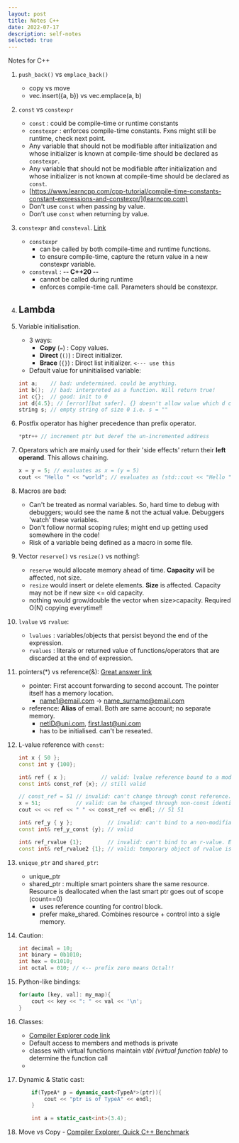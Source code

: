 ```yaml
---
layout: post
title: Notes C++
date: 2022-07-17
description: self-notes
selected: true
---
```


Notes for C++

1. `push_back()` vs `emplace_back()`
    - copy vs move
    - vec.insert({a, b}) vs vec.emplace(a, b)

2. `const` vs `constexpr`
    - `const` : could be compile-time or runtime constants
    - `constexpr` : enforces compile-time constants. Fxns might still be runtime, check next point.
    - Any variable that should not be modifiable after initialization and whose initializer is known at compile-time should be declared as `constexpr`.
    - Any variable that should not be modifiable after initialization and whose initializer is not known at compile-time should be declared as `const`.
    - [https://www.learncpp.com/cpp-tutorial/compile-time-constants-constant-expressions-and-constexpr/](learncpp.com)
    - Don’t use `const` when passing by value.
    - Don’t use `const` when returning by value.

2. `constexpr` and `consteval`. [Link](https://www.learncpp.com/cpp-tutorial/constexpr-and-consteval-functions/)
    - `constexpr`
        - can be called by both compile-time and runtime functions.
        - to ensure compile-time, capture the return value in a new constexpr variable.
    - `consteval` : **-- C++20 --**
        - cannot be called during runtime
        - enforces compile-time call. Parameters should be constexpr.

3. Lambda
    - 

4. Variable initialisation. 
    - 3 ways: 
        - **Copy** (`=`)    : Copy values.
        - **Direct** (`()`) : Direct initializer.
        - **Brace** (`{}`)  : Direct list initializer. `<--- use this`
    - Default value for uninitialised variable:

    ```c++
    int a;    // bad: undetermined. could be anything.
    int b();  // bad: interpreted as a function. Will return true!
    int c{};  // good: init to 0
    int d{4.5}; // [error][but safer]. {} doesn't allow value which d can't hold. Doesn't drop '.5' automatically like other 2 methods
    string s; // empty string of size 0 i.e. s = ""
    ```

5. Postfix operator has higher precedence than prefix operator. 
    ```c++ 
    *ptr++ // increment ptr but deref the un-incremented address
    ```

6. Operators which are mainly used for their 'side effects' return their **left operand**. This allows chaining.
    ```c++
    x = y = 5; // evaluates as x = (y = 5)
    cout << "Hello " << "world"; // evaluates as (std::cout << "Hello ") << "world!"
    ```

7. Macros are bad:
    - Can't be treated as normal variables. So, hard time to debug with debuggers; would see the name & not the actual value. Debuggers 'watch' these variables.
    - Don't follow normal scoping rules; might end up getting used somewhere in the code!
    - Risk of a variable being defined as a macro in some file.

8. Vector `reserve()` vs `resize()` vs nothing!:
    - `reserve` would allocate memory ahead of time. **Capacity** will be affected, not size.
    - `resize` would insert or delete elements. **Size** is affected. Capacity may not be if new size <= old capacity.
    - nothing would grow/double the vector when size>capacity. Required O(N) copying everytime!!

9. `lvalue` vs `rvalue`:
    - `lvalues` : variables/objects that persist beyond the end of the expression.
    - `rvalues` : literals or returned value of functions/operators that are discarded at the end of expression.

10. pointers(*) vs reference(&): [Great answer link](https://stackoverflow.com/questions/57483/what-are-the-differences-between-a-pointer-variable-and-a-reference-variable?page=1&tab=scoredesc#tab-top)
    - pointer: First account forwarding to second account. The pointer itself has a memory location.
        - name1@email.com -> name_surname@email.com
    - reference: **Alias** of email. Both are same account; no separate memory.
        - netID@uni.com, first.last@uni.com
        - has to be initialised. can't be reseated. 

11. L-value reference with `const`:
    ```c++
    int x { 50 };
    const int y {100};

    int& ref { x };           // valid: lvalue reference bound to a modifiable lvalue
    const int& const_ref {x}; // still valid

    // const_ref = 51 // invalid: can't change through const reference.
    x = 51;           // valid: can be changed through non-const identifier 
    cout << << ref << " " << const_ref << endl; // 51 51

    int& ref_y { y };           // invalid: can't bind to a non-modifiable lvalue
    const int& ref_y_const {y}; // valid

    int& ref_rvalue {1};        // invalid: can't bind to an r-value. Else you'll try to modify 1 using the reference
    const int& ref_rvalue2 {1}; // valid: temporary object of rvalue is created.
    ```

12. `unique_ptr` and `shared_ptr`:
    - unique_ptr
    - shared_ptr : multiple smart pointers share the same resource. Resource is deallocated when the last smart ptr goes out of scope (count==0)
        - uses reference counting for control block.
        - prefer make_shared. Combines resource + control into a sigle memory.

13. Caution:
    ```c++
    int decimal = 10;
    int binary = 0b1010;
    int hex = 0x1010;
    int octal = 010; // <-- prefix zero means Octal!!
    ```

14. Python-like bindings:
    ```c++
    for(auto [key, val]: my_map){
        cout << key << ": " << val << '\n';
    }
    ```

15. Classes:
    - [Compiler Explorer code link](https://compiler-explorer.com/z/oh434PqG9)
    - Default access to members and methods is private
    - classes with virtual functions maintain *vtbl (virtual function table)* to determine the function call
    - 

16. Dynamic & Static cast:
    ```c++
        if(TypeA* p = dynamic_cast<TypeA*>(ptr)){
            cout << "ptr is of TypeA" << endl;
        }

        int a = static_cast<int>(3.4);
    ```

17. Move vs Copy - [Compiler Explorer, Quick C++ Benchmark](https://godbolt.org/z/jvn9dd4Mq)
